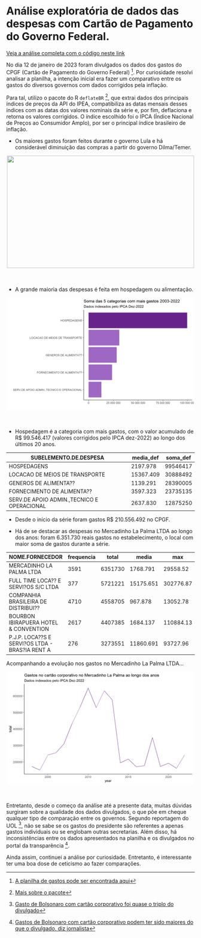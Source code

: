 # Análise exploratória de dados das despesas com Cartão de Pagamento do Governo Federal.

[Veja a análise completa com o código neste link](https://rpubs.com/biancaportela/cartao-corporativo)


No dia 12 de janeiro de 2023 foram divulgados os dados dos gastos do CPGF (Cartão de Pagamento do Governo Federal) [^1]. Por curiosidade resolvi analisar a planilha, a intenção inicial era fazer um comparativo entre os gastos do diversos governos com dados corrigidos pela inflação.

Para tal, utilizo o pacote do R `deflateBR` [^2], que extrai dados dos principais índices de preços da API do IPEA, compatibiliza as datas mensais desses índices com as datas dos valores nominais da série e, por fim, deflaciona e retorna os valores corrigidos. O índice escolhido foi o IPCA (Índice Nacional de Preços ao Consumidor Amplo), por ser o principal índice brasileiro de inflação.

- Os maiores gastos foram feitos durante o governo Lula e há considerável diminuição das compras a partir do governo Dilma/Temer.
<p align="center">
<img src="https://github.com/biancaportela/cartao_corporativo/blob/9dc6e7f03f99460c5d6a5db1d3617cd5992ddd03/imagens/%C3%ADndice.png"  width="500" height="300">
</p>
<br>

- A grande maioria das despesas é feita em hospedagem ou alimentação.

<p align="center">
<img src="https://github.com/biancaportela/cartao_corporativo/blob/9dc6e7f03f99460c5d6a5db1d3617cd5992ddd03/imagens/categoria.png"  width="500" height="300">
</p>
<br>

- Hospedagem é a categoria com mais gastos, com o valor acumulado de R$ 99.546.417 (valores corrigidos pelo IPCA dez-2022) ao longo dos últimos 20 anos.



|  SUBELEMENTO.DE.DESPESA                       | media_def  |  soma_def |  
|-----------------------------------------------|------------|-----------|
|  HOSPEDAGENS                                  |   2197.978 |  99546417 |   
|  LOCACAO DE MEIOS DE TRANSPORTE               |  15367.409 | 30888492  |   
|   GENEROS DE ALIMENTA??                       |  1139.291  | 28390005  |  
|   FORNECIMENTO DE ALIMENTA??                  |   3597.323 |  23735135 |
|   SERV.DE APOIO ADMIN.,TECNICO E OPERACIONAL  | 2637.830   |  12875250 |


- Desde o início da série foram gastos R$ 210.556.492  no CPGF.

- Há de se destacar as despesas no Mercadinho La Palma LTDA ao longo dos anos: foram 6.351.730 reais gastos no estabelecimento, o local com maior soma de gastos durante a série.

|   NOME.FORNECEDOR                                | frequencia  |  total    |  media    | max
|--------------------------------------------------|-------------|-----------|-----------|-----------
|  MERCADINHO LA PALMA LTDA                        |  3591       |  6351730  | 1768.791  | 29558.52 
|  FULL TIME LOCA?? E SERVI?OS S/C LTDA            |  377        | 5721221   | 15175.651 | 302776.87 
|  COMPANHIA BRASILEIRA DE DISTRIBUI??             |    4710     | 4558705   | 967.878   | 13052.78 
|  BOURBON IBIRAPUERA HOTEL & CONVENTION           |    2617     |  4407385  | 1684.137  | 110884.13 
|  P.J.P. LOCA??S E SERVI?OS LTDA - BRAS?IA RENT A |     276     | 3273551   | 11860.691 | 93727.96 

Acompanhando a evolução  nos gastos no Mercadinho La Palma LTDA...

<p align="center">
<img src="https://github.com/biancaportela/cartao_corporativo/blob/9dc6e7f03f99460c5d6a5db1d3617cd5992ddd03/imagens/mercadinho.png"  width="500" height="300">
</p>
<br>

Entretanto, desde o começo da análise até a presente data, muitas dúvidas surgiram sobre a qualidade dos dados divulgados, o que põe em cheque qualquer tipo de comparação entre os governos. Segundo reportagem do UOL [^3], não se sabe se os gastos do presidente são referentes a apenas gastos individuais ou se englobam outras secretarias. Além disso, há inconsistências entre os dados apresentados na planilha e os divulgados no portal da transparência [^4].

Ainda assim, continuei a análise por curiosidade. Entretanto, é interessante ter uma boa dose de ceticismo ao fazer comparações.


[^1]: [A planilha de gastos pode ser encontrada aqui](https://www.gov.br/secretariageral/pt-br/acesso-a-informacao/informacoes-classificadas-e-desclassificadas)
[^2]: [Mais sobre o pacote](https://fmeireles.com/blog/rstats/deflacionar-series-no-r-deflatebr/)
[^3]: [Gasto de Bolsonaro com cartão corporativo foi quase o triplo do divulgado](https://noticias.uol.com.br/politica/ultimas-noticias/2023/01/17/gastos-cartao-corporativo-maiores-divulgado.htm)
[^4]: [Gastos de Bolsonaro com cartão corporativo podem ter sido maiores do que o divulgado, diz jornalista](https://g1.globo.com/podcast/o-assunto/noticia/2023/01/17/gastos-de-bolsonaro-com-cartao-corporativo-podem-ter-sido-maiores-do-que-o-divulgado-diz-jornalista.ghtml)

